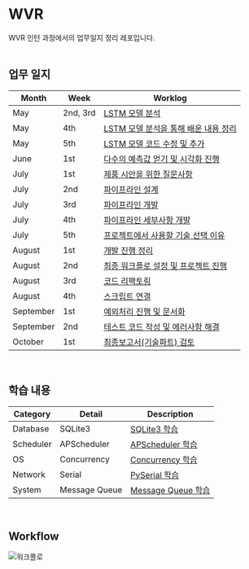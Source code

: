 # WVR
WVR 인턴 과정에서의 업무일지 정리 레포입니다. <br/></br>

## 업무 일지

|Month|Week|Worklog|
|------|---|---|
|May|2nd, 3rd|[LSTM 모델 분석](https://github.com/Kyeong6/whatever/blob/main/worklog/01_may/week2%2C3.md)|
|May|4th|[LSTM 모델 분석을 통해 배운 내용 정리](https://github.com/Kyeong6/whatever/blob/main/worklog/01_may/week4.md)|
|May|5th|[LSTM 모델 코드 수정 및 추가](https://github.com/Kyeong6/whatever/blob/main/worklog/01_may/week5.md)|
|June|1st|[다수의 예측값 얻기 및 시각화 진행](https://github.com/Kyeong6/whatever/blob/main/worklog/02_june/week1.md)|
|July|1st|[제품 시안을 위한 질문사항](https://github.com/Kyeong6/whatever/blob/main/worklog/03_july/week1.md)|
|July|2nd|[파이프라인 설계](https://github.com/Kyeong6/whatever/blob/main/worklog/03_july/week2.md)|
|July|3rd|[파이프라인 개발](https://github.com/Kyeong6/whatever/blob/main/worklog/03_july/week3.md)|
|July|4th|[파이프라인 세부사항 개발](https://github.com/Kyeong6/whatever/blob/main/worklog/03_july/week4.md)|
|July|5th|[프로젝트에서 사용할 기술 선택 이유](https://github.com/Kyeong6/whatever/blob/main/worklog/03_july/week5.md)|
|August|1st|[개발 진행 정리](https://github.com/Kyeong6/whatever/blob/main/worklog/04_august/week1.md)|
|August|2nd|[최종 워크플로 설정 및 프로젝트 진행](https://github.com/Kyeong6/whatever/blob/main/worklog/04_august/week2.md)|
|August|3rd|[코드 리팩토링](https://github.com/Kyeong6/whatever/blob/main/worklog/04_august/week3.md)|
|August|4th|[스크립트 연결](https://github.com/Kyeong6/whatever/blob/main/worklog/04_august/week4.md)|
|September|1st|[예외처리 진행 및 문서화](https://github.com/Kyeong6/whatever/blob/main/worklog/05_september/week1.md)|
|September|2nd|[테스트 코드 작성 및 에러사항 해결](https://github.com/Kyeong6/whatever/blob/main/worklog/05_september/week2.md)|
|October|1st|[최종보고서(기술파트) 검토](https://github.com/Kyeong6/whatever/blob/main/worklog/06_october/week1.md)|

<br/>

## 학습 내용
|Category|Detail|Description|
|------|---|---|
|Database|SQLite3|[SQLite3 학습](https://pool-roast-1d0.notion.site/Sqlite3-7b90856277074ce6a2af5b8cd52c5107?pvs=4)|
|Scheduler|APScheduler|[APScheduler 학습](https://pool-roast-1d0.notion.site/APScheduler-11c5a56e26e54db19eaf2456c66e43cf?pvs=4)|
|OS|Concurrency|[Concurrency 학습](https://pool-roast-1d0.notion.site/Concurrency-Parallelism-bd9a5eade0024053858f3258ec4750c6?pvs=4)|
|Network|Serial|[PySerial 학습](https://pool-roast-1d0.notion.site/Serial-305cbb863593487b8bf1981a49cb6632?pvs=4)|
|System|Message Queue|[Message Queue 학습](https://pool-roast-1d0.notion.site/Message-Queue-86ccb1277ec3440bb2ebe4643c5dd4c1?pvs=4)|

<br/>

## Workflow
<img src="https://github.com/user-attachments/assets/96b444ae-63d9-4d6f-91a5-b0d7c925e5ca" alt="워크플로"/>

